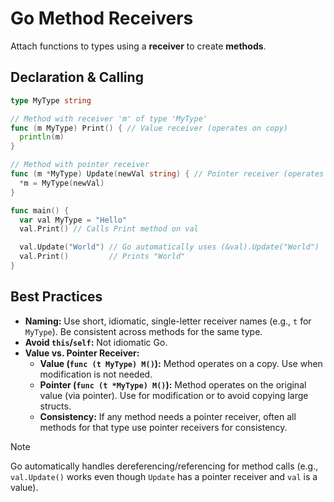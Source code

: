 # Go Method Receivers

Attach functions to types using a **receiver** to create **methods**.

## Declaration & Calling

```go
type MyType string

// Method with receiver 'm' of type 'MyType'
func (m MyType) Print() { // Value receiver (operates on copy)
  println(m)
}

// Method with pointer receiver
func (m *MyType) Update(newVal string) { // Pointer receiver (operates on original)
  *m = MyType(newVal)
}

func main() {
  var val MyType = "Hello"
  val.Print() // Calls Print method on val

  val.Update("World") // Go automatically uses (&val).Update("World")
  val.Print()         // Prints "World"
}
```

## Best Practices

- **Naming:** Use short, idiomatic, single-letter receiver names (e.g., `t` for `MyType`). Be consistent across methods for the same type.
- **Avoid `this`/`self`:** Not idiomatic Go.
- **Value vs. Pointer Receiver:**
  - **Value (`func (t MyType) M()`):** Method operates on a copy. Use when modification is not needed.
  - **Pointer (`func (t *MyType) M()`):** Method operates on the original value (via pointer). Use for modification or to avoid copying large structs.
  - **Consistency:** If any method needs a pointer receiver, often all methods for that type use pointer receivers for consistency.

> [!NOTE]
> Go automatically handles dereferencing/referencing for method calls (e.g., `val.Update()` works even though `Update` has a pointer receiver and `val` is a value).
